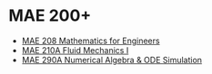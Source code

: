 # MAE 200+
* [MAE 208 Mathematics for Engineers](/Department/MAE/MAE200+/MAE208.md)
* [MAE 210A Fluid Mechanics I](/Department/MAE/MAE200+/MAE210A.md)
* [MAE 290A Numerical Algebra & ODE Simulation](/Department/MAE/MAE200+/MAE290A.md)
